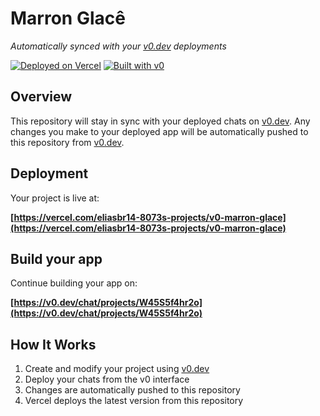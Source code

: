 # Marron Glacê

*Automatically synced with your [v0.dev](https://v0.dev) deployments*

[![Deployed on Vercel](https://img.shields.io/badge/Deployed%20on-Vercel-black?style=for-the-badge&logo=vercel)](https://vercel.com/eliasbr14-8073s-projects/v0-marron-glace)
[![Built with v0](https://img.shields.io/badge/Built%20with-v0.dev-black?style=for-the-badge)](https://v0.dev/chat/projects/W45S5f4hr2o)

## Overview

This repository will stay in sync with your deployed chats on [v0.dev](https://v0.dev).
Any changes you make to your deployed app will be automatically pushed to this repository from [v0.dev](https://v0.dev).

## Deployment

Your project is live at:

**[https://vercel.com/eliasbr14-8073s-projects/v0-marron-glace](https://vercel.com/eliasbr14-8073s-projects/v0-marron-glace)**

## Build your app

Continue building your app on:

**[https://v0.dev/chat/projects/W45S5f4hr2o](https://v0.dev/chat/projects/W45S5f4hr2o)**

## How It Works

1. Create and modify your project using [v0.dev](https://v0.dev)
2. Deploy your chats from the v0 interface
3. Changes are automatically pushed to this repository
4. Vercel deploys the latest version from this repository